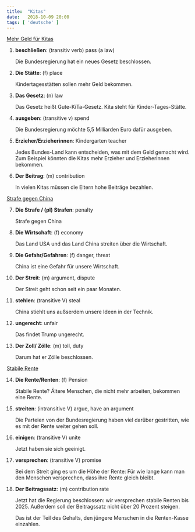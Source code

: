 ```yaml
---
title:  "Kitas"
date:   2018-10-09 20:00
tags: [ 'deutsche' ]
---
```


[Mehr Geld für Kitas](https://www.nachrichtenleicht.de/mehr-geld-fuer-kitas.2042.de.html?dram:article_id=428573)

1. **beschließen**: (transitiv verb) pass (a law)

    Die Bundesregierung hat ein neues Gesetz beschlossen.

2. **Die Stätte**: (f) place

    Kindertagesstätten sollen mehr Geld bekommen.

3. **Das Gesetz**: (n) law

    Das Gesetz heißt Gute-KiTa-Gesetz. Kita steht für Kinder-Tages-Stätte.

4. **ausgeben**: (transitive v) spend

    Die Bundesregierung möchte 5,5 Milliarden Euro dafür ausgeben.

5. **Erzieher/Erzieherinnen**: Kindergarten teacher

    Jedes Bundes-Land kann entscheiden, was mit dem Geld gemacht wird. Zum Beispiel könnten die Kitas mehr Erzieher und Erzieherinnen bekommen.

6. **Der Beitrag**: (m) contribution

    In vielen Kitas müssen die Eltern hohe Beiträge bezahlen.


[Strafe gegen China](https://www.nachrichtenleicht.de/strafe-gegen-china.2042.de.html?dram:article_id=428558)


7. **Die Strafe / (pl) Strafen**: penalty

    Strafe gegen China

8. **Die Wirtschaft**: (f) economy

    Das Land USA und das Land China streiten über die Wirtschaft.

9. **Die Gefahr/Gefahren**: (f) danger, threat

    China ist eine Gefahr für unsere Wirtschaft.

10. **Der Streit**: (m) argument, dispute

    Der Streit geht schon seit ein paar Monaten.

11. **stehlen**: (transitive V) steal

    China stiehlt uns außserdem unsere Ideen in der Technik.

12. **ungerecht**: unfair

    Das findet Trump ungerecht.

13. **Der Zoll/ Zölle**: (m) toll, duty

    Darum hat er Zölle beschlossen.

[Stabile Rente](https://www.nachrichtenleicht.de/stabile-rente.2042.de.html?dram:article_id=426837)

14. **Die Rente/Renten**: (f) Pension

    Stabile Rente? Ältere Menschen, die nicht mehr arbeiten, bekommen eine Rente.

15. **streiten**: (intransitive V) argue, have an argument

    Die Parteien von der Bundesregierung haben viel darüber gestritten, wie es mit der Rente weiter gehen soll.

16. **einigen**: (transitive V) unite

    Jetzt haben sie sich geeinigt.

17. **versprechen**: (transitive V) promise

    Bei dem Streit ging es um die Höhe der Rente: Für wie lange kann man den Menschen versprechen, dass ihre Rente gleich bleibt.

18. **Der Beitragssatz**: (m) contribution rate

    Jetzt hat die Regierung beschlossen: wir versprechen stabile Renten bis 2025. Außerdem soll der Beitragssatz nicht über 20 Prozent steigen.

    Das ist der Teil des Gehalts, den jüngere Menschen in die Renten-Kasse einzahlen.

